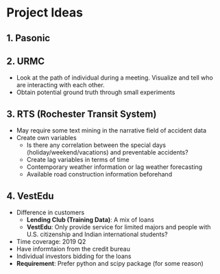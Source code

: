 # Project Ideas

## 1. Pasonic

## 2. URMC

- Look at the path of individual during a meeting. Visualize and tell who are interacting with each other.
- Obtain potential ground truth through small experiments

## 3. RTS (Rochester Transit System)

- May require some text mining in the narrative field of accident data
- Create own variables
	- Is there any correlation between the special days (holiday/weekend/vacations) and preventable accidents?
	- Create lag variables in terms of time
	- Contemporary weather information or lag weather forecasting
	- Available road construction information beforehand

## 4. VestEdu

- Difference in customers
	- **Lending Club (Training Data)**: A mix of loans
	- **VestEdu**: Only provide service for limited majors and people with U.S. citizenship and Indian international students?
- Time coverage: 2019 Q2
- Have informtaion from the credit bureau
- Individual investors bidding for the loans
- **Requirement**: Prefer python and scipy package (for some reason)